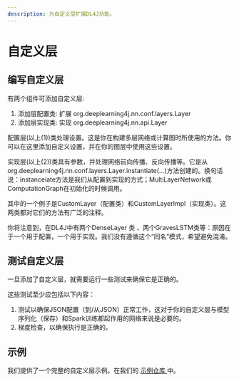 ```yaml
---
description: 为自定义层扩展DL4J功能。
---
```


# 自定义层

## 编写自定义层

有两个组件可添加自定义层:

1. 添加层配置类: 扩展 org.deeplearning4j.nn.conf.layers.Layer
2. 添加层实现类: 实现 org.deeplearning4j.nn.api.Layer

配置层\(以上\(1\)\)类处理设置。这是你在构建多层网络或计算图时所使用的方法。你可以在这里添加自定义设置，并在你的图层中使用这些设置。

实现层\(以上\(2\)\)类具有参数，并处理网络前向传播、反向传播等。它是从org.deeplearning4j.nn.conf.layers.Layer.instantiate\(…\)方法创建的。换句话说：instanceiate方法是我们从配置到实现的方式；MultiLayerNetwork或ComputationGraph在初始化的时候调用。

其中的一个例子是CustomLayer（配置类）和CustomLayerImpl（实现类）。这两类都对它们的方法有广泛的注释。

你将注意到，在DL4J中有两个DenseLayer 类 、两个GravesLSTM类等：原因在于一个用于配置，一个用于实现。我们没有遵循这个“同名”模式，希望避免混淆。

## 测试自定义层

一旦添加了自定义层，就需要运行一些测试来确保它是正确的。

这些测试至少应包括以下内容：

1. 测试以确保JSON配置（到/从JSON）正常工作，这对于你的自定义层与模型序列化（保存）和Spark训练都起作用的网络来说是必要的。
2. 梯度检查，以确保执行是正确的。

## 示例

我们提供了一个完整的自定义层示例。在我们的 [示例仓库 ](https://github.com/deeplearning4j/dl4j-examples/tree/master/dl4j-examples/src/main/java/org/deeplearning4j/examples/misc/customlayers) 中。

